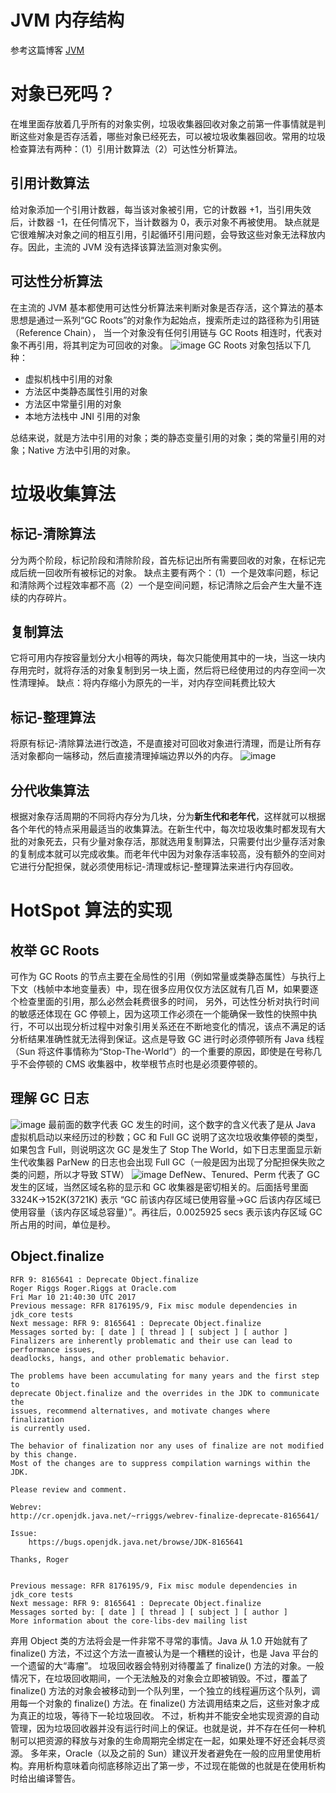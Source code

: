 # JVM 内存结构
参考这篇博客 [JVM](https://github.com/JeremyWang2009/blogs/issues/1)
# 对象已死吗？
在堆里面存放着几乎所有的对象实例，垃圾收集器回收对象之前第一件事情就是判断这些对象是否存活着，哪些对象已经死去，可以被垃圾收集器回收。常用的垃圾检查算法有两种：（1）引用计数算法（2）可达性分析算法。
## 引用计数算法
给对象添加一个引用计数器，每当该对象被引用，它的计数器 +1，当引用失效后，计数器 -1，在任何情况下，当计数器为 0，表示对象不再被使用。
缺点就是它很难解决对象之间的相互引用，引起循环引用问题，会导致这些对象无法释放内存。因此，主流的 JVM 没有选择该算法监测对象实例。
## 可达性分析算法
在主流的 JVM 基本都使用可达性分析算法来判断对象是否存活，这个算法的基本思想是通过一系列“GC Roots”的对象作为起始点，搜索所走过的路径称为引用链（Reference Chain）， 当一个对象没有任何引用链与 GC Roots 相连时，代表对象不再引用，将其判定为可回收的对象。
![image](https://user-images.githubusercontent.com/12162133/57173198-9195b700-6e5e-11e9-88a1-bbd3f6a5fd85.png)
GC Roots 对象包括以下几种：
 - 虚拟机栈中引用的对象
- 方法区中类静态属性引用的对象
- 方法区中常量引用的对象
- 本地方法栈中 JNI 引用的对象

总结来说，就是方法中引用的对象；类的静态变量引用的对象；类的常量引用的对象；Native 方法中引用的对象。
# 垃圾收集算法
## 标记-清除算法
分为两个阶段，标记阶段和清除阶段，首先标记出所有需要回收的对象，在标记完成后统一回收所有被标记的对象。
缺点主要有两个：（1）一个是效率问题，标记和清除两个过程效率都不高（2）一个是空间问题，标记清除之后会产生大量不连续的内存碎片。
## 复制算法
它将可用内存按容量划分大小相等的两块，每次只能使用其中的一块，当这一块内存用完时，就将存活的对象复制到另一块上面，然后将已经使用过的内存空间一次性清理掉。
缺点：将内存缩小为原先的一半，对内存空间耗费比较大
## 标记-整理算法
将原有标记-清除算法进行改造，不是直接对可回收对象进行清理，而是让所有存活对象都向一端移动，然后直接清理掉端边界以外的内存。
![image](https://user-images.githubusercontent.com/12162133/57174705-839f6080-6e75-11e9-806e-2fecd487ca08.png)
## 分代收集算法
根据对象存活周期的不同将内存分为几块，分为**新生代和老年代**，这样就可以根据各个年代的特点采用最适当的收集算法。在新生代中，每次垃圾收集时都发现有大批的对象死去，只有少量对象存活，那就选用复制算法，只需要付出少量存活对象的复制成本就可以完成收集。而老年代中因为对象存活率较高，没有额外的空间对它进行分配担保，就必须使用标记-清理或标记-整理算法来进行内存回收。
# HotSpot 算法的实现
## 枚举 GC Roots
可作为 GC Roots 的节点主要在全局性的引用（例如常量或类静态属性）与执行上下文（栈帧中本地变量表）中，现在很多应用仅仅方法区就有几百 M，如果要逐个检查里面的引用，那么必然会耗费很多的时间，
另外，可达性分析对执行时间的敏感还体现在 GC 停顿上，因为这项工作必须在一个能确保一致性的快照中执行，不可以出现分析过程中对象引用关系还在不断地变化的情况，该点不满足的话分析结果准确性就无法得到保证。这点是导致 GC 进行时必须停顿所有 Java 线程（Sun 将这件事情称为“Stop-The-World”）的一个重要的原因，即使是在号称几乎不会停顿的 CMS 收集器中，枚举根节点时也是必须要停顿的。
 
## 理解 GC 日志
![image](https://user-images.githubusercontent.com/12162133/57979029-13363900-7a4a-11e9-8aba-9362d541fa1d.png)
最前面的数字代表 GC 发生的时间，这个数字的含义代表了是从 Java 虚拟机启动以来经历过的秒数；GC 和 Full GC 说明了这次垃圾收集停顿的类型，如果包含 Full，则说明这次 GC 是发生了 Stop The World，如下日志里面显示新生代收集器 ParNew 的日志也会出现 Full GC（一般是因为出现了分配担保失败之类的问题，所以才导致 STW）
![image](https://user-images.githubusercontent.com/12162133/57979247-aae95680-7a4d-11e9-8b5d-7f701c166d55.png)
DefNew、Tenured、Perm 代表了 GC 发生的区域，当然区域名称的显示和 GC 收集器是密切相关的。后面括号里面 3324K->152K(3721K) 表示 “GC 前该内存区域已使用容量->GC 后该内存区域已使用容量（该内存区域总容量）”。再往后，0.0025925 secs 表示该内存区域 GC 所占用的时间，单位是秒。

## Object.finalize
```
RFR 9: 8165641 : Deprecate Object.finalize
Roger Riggs Roger.Riggs at Oracle.com 
Fri Mar 10 21:40:30 UTC 2017
Previous message: RFR 8176195/9, Fix misc module dependencies in jdk_core tests
Next message: RFR 9: 8165641 : Deprecate Object.finalize
Messages sorted by: [ date ] [ thread ] [ subject ] [ author ]
Finalizers are inherently problematic and their use can lead to 
performance issues,
deadlocks, hangs, and other problematic behavior.

The problems have been accumulating for many years and the first step to
deprecate Object.finalize and the overrides in the JDK to communicate the
issues, recommend alternatives, and motivate changes where finalization 
is currently used.

The behavior of finalization nor any uses of finalize are not modified 
by this change.
Most of the changes are to suppress compilation warnings within the JDK.

Please review and comment.

Webrev:
http://cr.openjdk.java.net/~rriggs/webrev-finalize-deprecate-8165641/

Issue:
    https://bugs.openjdk.java.net/browse/JDK-8165641

Thanks, Roger


Previous message: RFR 8176195/9, Fix misc module dependencies in jdk_core tests
Next message: RFR 9: 8165641 : Deprecate Object.finalize
Messages sorted by: [ date ] [ thread ] [ subject ] [ author ]
More information about the core-libs-dev mailing list
```
弃用 Object 类的方法将会是一件非常不寻常的事情。Java 从 1.0 开始就有了 finalize() 方法，不过这个方法一直被认为是一个糟糕的设计，也是 Java 平台的一个遗留的大“毒瘤”。
垃圾回收器会特别对待覆盖了 finalize() 方法的对象。一般情况下，在垃圾回收期间，一个无法触及的对象会立即被销毁。不过，覆盖了 finalize() 方法的对象会被移动到一个队列里，一个独立的线程遍历这个队列，调用每一个对象的 finalize() 方法。在 finalize() 方法调用结束之后，这些对象才成为真正的垃圾，等待下一轮垃圾回收。
不过，析构并不能安全地实现资源的自动管理，因为垃圾回收器并没有运行时间上的保证。也就是说，并不存在任何一种机制可以把资源的释放与对象的生命周期完全绑定在一起，如果处理不好还会耗尽资源。
多年来，Oracle（以及之前的 Sun）建议开发者避免在一般的应用里使用析构。弃用析构意味着向彻底移除迈出了第一步，不过现在能做的也就是在使用析构时给出编译警告。









































